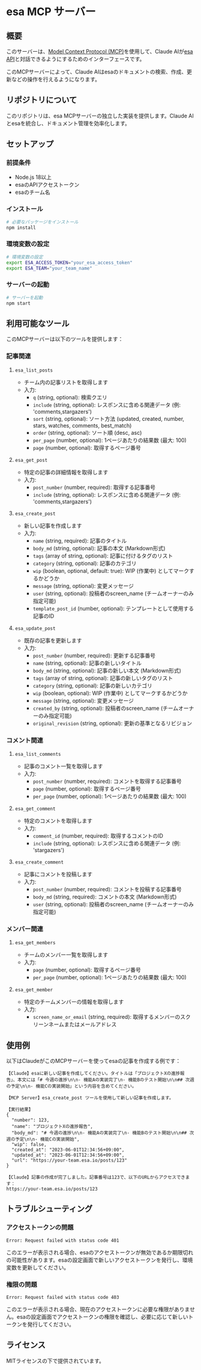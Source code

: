 # esa MCP サーバー

## 概要

このサーバーは、[Model Context Protocol (MCP)](https://github.com/anthropics/anthropic-cookbook/tree/main/model_context_protocol)を使用して、Claude AIが[esa API](https://docs.esa.io/posts/102)と対話できるようにするためのインターフェースです。

このMCPサーバーによって、Claude AIはesaのドキュメントの検索、作成、更新などの操作を行えるようになります。

## リポジトリについて

このリポジトリは、esa MCPサーバーの独立した実装を提供します。Claude AIとesaを統合し、ドキュメント管理を効率化します。

## セットアップ

### 前提条件

- Node.js 18以上
- esaのAPIアクセストークン
- esaのチーム名

### インストール

```bash
# 必要なパッケージをインストール
npm install
```

### 環境変数の設定

```bash
# 環境変数の設定
export ESA_ACCESS_TOKEN="your_esa_access_token"
export ESA_TEAM="your_team_name"
```

### サーバーの起動

```bash
# サーバーを起動
npm start
```

## 利用可能なツール

このMCPサーバーは以下のツールを提供します：

### 記事関連

1. `esa_list_posts`
   - チーム内の記事リストを取得します
   - 入力:
     - `q` (string, optional): 検索クエリ
     - `include` (string, optional): レスポンスに含める関連データ (例: 'comments,stargazers')
     - `sort` (string, optional): ソート方法 (updated, created, number, stars, watches, comments, best_match)
     - `order` (string, optional): ソート順 (desc, asc)
     - `per_page` (number, optional): 1ページあたりの結果数 (最大: 100)
     - `page` (number, optional): 取得するページ番号

2. `esa_get_post`
   - 特定の記事の詳細情報を取得します
   - 入力:
     - `post_number` (number, required): 取得する記事番号
     - `include` (string, optional): レスポンスに含める関連データ (例: 'comments,stargazers')

3. `esa_create_post`
   - 新しい記事を作成します
   - 入力:
     - `name` (string, required): 記事のタイトル
     - `body_md` (string, optional): 記事の本文 (Markdown形式)
     - `tags` (array of string, optional): 記事に付けるタグのリスト
     - `category` (string, optional): 記事のカテゴリ
     - `wip` (boolean, optional, default: true): WIP (作業中) としてマークするかどうか
     - `message` (string, optional): 変更メッセージ
     - `user` (string, optional): 投稿者のscreen_name (チームオーナーのみ指定可能)
     - `template_post_id` (number, optional): テンプレートとして使用する記事のID

4. `esa_update_post`
   - 既存の記事を更新します
   - 入力:
     - `post_number` (number, required): 更新する記事番号
     - `name` (string, optional): 記事の新しいタイトル
     - `body_md` (string, optional): 記事の新しい本文 (Markdown形式)
     - `tags` (array of string, optional): 記事の新しいタグのリスト
     - `category` (string, optional): 記事の新しいカテゴリ
     - `wip` (boolean, optional): WIP (作業中) としてマークするかどうか
     - `message` (string, optional): 変更メッセージ
     - `created_by` (string, optional): 投稿者のscreen_name (チームオーナーのみ指定可能)
     - `original_revision` (string, optional): 更新の基準となるリビジョン

### コメント関連

1. `esa_list_comments`
   - 記事のコメント一覧を取得します
   - 入力:
     - `post_number` (number, required): コメントを取得する記事番号
     - `page` (number, optional): 取得するページ番号
     - `per_page` (number, optional): 1ページあたりの結果数 (最大: 100)

2. `esa_get_comment`
   - 特定のコメントを取得します
   - 入力:
     - `comment_id` (number, required): 取得するコメントのID
     - `include` (string, optional): レスポンスに含める関連データ (例: 'stargazers')

3. `esa_create_comment`
   - 記事にコメントを投稿します
   - 入力:
     - `post_number` (number, required): コメントを投稿する記事番号
     - `body_md` (string, required): コメントの本文 (Markdown形式)
     - `user` (string, optional): 投稿者のscreen_name (チームオーナーのみ指定可能)

### メンバー関連

1. `esa_get_members`
   - チームのメンバー一覧を取得します
   - 入力:
     - `page` (number, optional): 取得するページ番号
     - `per_page` (number, optional): 1ページあたりの結果数 (最大: 100)

2. `esa_get_member`
   - 特定のチームメンバーの情報を取得します
   - 入力:
     - `screen_name_or_email` (string, required): 取得するメンバーのスクリーンネームまたはメールアドレス

## 使用例

以下はClaudeがこのMCPサーバーを使ってesaの記事を作成する例です：

```
【Claude】esaに新しい記事を作成してください。タイトルは「プロジェクトXの進捗報告」、本文には「# 今週の進捗\n\n- 機能Aの実装完了\n- 機能Bのテスト開始\n\n## 次週の予定\n\n- 機能Cの実装開始」という内容を含めてください。

【MCP Server】esa_create_post ツールを使用して新しい記事を作成します。

【実行結果】
{
  "number": 123,
  "name": "プロジェクトXの進捗報告",
  "body_md": "# 今週の進捗\n\n- 機能Aの実装完了\n- 機能Bのテスト開始\n\n## 次週の予定\n\n- 機能Cの実装開始",
  "wip": false,
  "created_at": "2023-06-01T12:34:56+09:00",
  "updated_at": "2023-06-01T12:34:56+09:00",
  "url": "https://your-team.esa.io/posts/123"
}

【Claude】記事の作成が完了しました。記事番号は123で、以下のURLからアクセスできます：
https://your-team.esa.io/posts/123
```

## トラブルシューティング

### アクセストークンの問題

```
Error: Request failed with status code 401
```

このエラーが表示される場合、esaのアクセストークンが無効であるか期限切れの可能性があります。esaの設定画面で新しいアクセストークンを発行し、環境変数を更新してください。

### 権限の問題

```
Error: Request failed with status code 403
```

このエラーが表示される場合、現在のアクセストークンに必要な権限がありません。esaの設定画面でアクセストークンの権限を確認し、必要に応じて新しいトークンを発行してください。

## ライセンス

MITライセンスの下で提供されています。
